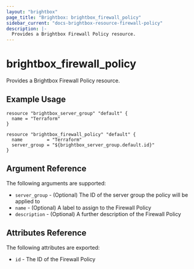 ```yaml
---
layout: "brightbox"
page_title: "Brightbox: brightbox_firewall_policy"
sidebar_current: "docs-brightbox-resource-firewall-policy"
description: |-
  Provides a Brightbox Firewall Policy resource.
---
```


# brightbox\_firewall\_policy

Provides a Brightbox Firewall Policy resource.

## Example Usage

```hcl
resource "brightbox_server_group" "default" {
  name = "Terraform"
}

resource "brightbox_firewall_policy" "default" {
  name         = "Terraform"
  server_group = "${brightbox_server_group.default.id}"
}
```

## Argument Reference

The following arguments are supported:

* `server_group` - (Optional) The ID of the server group the policy will be applied to
* `name` - (Optional) A label to assign to the Firewall Policy
* `description` - (Optional) A further description of the Firewall Policy

## Attributes Reference

The following attributes are exported:

* `id` - The ID of the Firewall Policy
